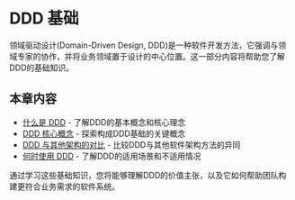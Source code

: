 # DDD 基础

领域驱动设计(Domain-Driven Design, DDD)是一种软件开发方法，它强调与领域专家的协作，并将业务领域置于设计的中心位置。这一部分内容将帮助您了解DDD的基础知识。

## 本章内容

- [什么是 DDD](./what-is-ddd) - 了解DDD的基本概念和核心理念
- [DDD 核心概念](./core-concepts) - 探索构成DDD基础的关键概念
- [DDD 与其他架构的对比](./comparisons) - 比较DDD与其他软件架构方法的异同
- [何时使用 DDD](./when-to-use) - 了解DDD的适用场景和不适用情况

通过学习这些基础知识，您将能够理解DDD的价值主张，以及它如何帮助团队构建更符合业务需求的软件系统。 